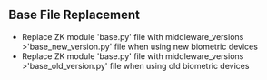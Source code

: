 Base File Replacement
---

* Replace ZK module 'base.py' file with middleware_versions >'base_new_version.py' file when using new biometric devices
* Replace ZK module 'base.py' file with middleware_versions >'base_old_version.py' file when using old biometric devices